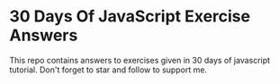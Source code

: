 # 30 Days Of JavaScript Exercise Answers
This repo contains answers to exercises given in 30 days of javascript tutorial. Don't forget to star and follow to support me.
